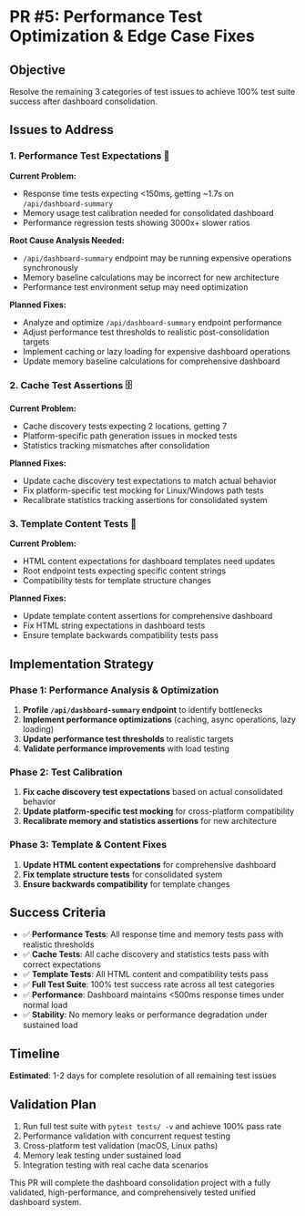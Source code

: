 # PR #5: Performance Test Optimization & Edge Case Fixes

## Objective
Resolve the remaining 3 categories of test issues to achieve 100% test suite success after dashboard consolidation.

## Issues to Address

### 1. Performance Test Expectations 🚀
**Current Problem:**
- Response time tests expecting <150ms, getting ~1.7s on `/api/dashboard-summary`
- Memory usage test calibration needed for consolidated dashboard
- Performance regression tests showing 3000x+ slower ratios

**Root Cause Analysis Needed:**
- `/api/dashboard-summary` endpoint may be running expensive operations synchronously
- Memory baseline calculations may be incorrect for new architecture
- Performance test environment setup may need optimization

**Planned Fixes:**
- Analyze and optimize `/api/dashboard-summary` endpoint performance
- Adjust performance test thresholds to realistic post-consolidation targets
- Implement caching or lazy loading for expensive dashboard operations
- Update memory baseline calculations for comprehensive dashboard

### 2. Cache Test Assertions 🗄️
**Current Problem:**
- Cache discovery tests expecting 2 locations, getting 7
- Platform-specific path generation issues in mocked tests
- Statistics tracking mismatches after consolidation

**Planned Fixes:**
- Update cache discovery test expectations to match actual behavior
- Fix platform-specific test mocking for Linux/Windows path tests
- Recalibrate statistics tracking assertions for consolidated system

### 3. Template Content Tests 📄
**Current Problem:**
- HTML content expectations for dashboard templates need updates
- Root endpoint tests expecting specific content strings
- Compatibility tests for template structure changes

**Planned Fixes:**
- Update template content assertions for comprehensive dashboard
- Fix HTML string expectations in dashboard tests
- Ensure template backwards compatibility tests pass

## Implementation Strategy

### Phase 1: Performance Analysis & Optimization
1. **Profile `/api/dashboard-summary` endpoint** to identify bottlenecks
2. **Implement performance optimizations** (caching, async operations, lazy loading)
3. **Update performance test thresholds** to realistic targets
4. **Validate performance improvements** with load testing

### Phase 2: Test Calibration
1. **Fix cache discovery test expectations** based on actual consolidated behavior
2. **Update platform-specific test mocking** for cross-platform compatibility
3. **Recalibrate memory and statistics assertions** for new architecture

### Phase 3: Template & Content Fixes  
1. **Update HTML content expectations** for comprehensive dashboard
2. **Fix template structure tests** for consolidated system
3. **Ensure backwards compatibility** for template changes

## Success Criteria

- ✅ **Performance Tests**: All response time and memory tests pass with realistic thresholds
- ✅ **Cache Tests**: All cache discovery and statistics tests pass with correct expectations
- ✅ **Template Tests**: All HTML content and compatibility tests pass
- ✅ **Full Test Suite**: 100% test success rate across all test categories
- ✅ **Performance**: Dashboard maintains <500ms response times under normal load
- ✅ **Stability**: No memory leaks or performance degradation under sustained load

## Timeline
**Estimated**: 1-2 days for complete resolution of all remaining test issues

## Validation Plan
1. Run full test suite with `pytest tests/ -v` and achieve 100% pass rate
2. Performance validation with concurrent request testing
3. Cross-platform test validation (macOS, Linux paths)
4. Memory leak testing under sustained load
5. Integration testing with real cache data scenarios

This PR will complete the dashboard consolidation project with a fully validated, high-performance, and comprehensively tested unified dashboard system.